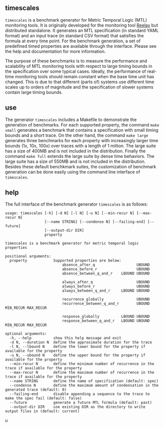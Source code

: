 ## timescales

`timescales` is a benchmark generator for Metric Temporal Logic (MTL) monitoring tools. It is originally developed for the monitoring tool [Reelay](https://github.com/doganulus/reelay) but distributed standalone. It generates an MTL specification (in standard YAML format) and an input trace (in standard CSV format) that satisfies the formula at every time point. For the benchmark generation, a set of predefined timed properties are available through the interface. Please see the help and documentation for more information.

The purpose of these benchmarks is to measure the performance and scalability of MTL monitoring tools with respect to large timing bounds in the specification over some typical cases. Ideally, the performance of real-time monitoring tools should remain constant when the base time unit has changed. This is due to that different (parts of) systems use different time scales up to orders of magnitude and the specification of slower systems contain large timing bounds.

## use

The generator `timescales` includes a Makefile to demonstrate the generation of benchmarks. For each supported property, the command `make small` generates a benchmark that contains a specification with small timing bounds and a short trace. On the other hand, the command `make large` generates three benchmarks for each property with increasingly larger time bounds (1x, 10x, 100x) over traces with a length of 1 million. The large suite has a size of 400MB and is not included in the distribution. Finally the command `make full` extends the large suite by dense time behaviors. The large suite has a size of 550MB and is not included in the distribution. Besides these default benchkmark suites, the customization of benchmark generation can be done easily using the command line interface of `timescales`.

## help

The full interface of the benchmark generator `timescales` is as follows:

    usage: timescales [-h] [-d N] [-l N] [-u N] [--min-recur N] [--max-recur N]
                      [--name STRING] [--condense N] [--failing-end] [--future]
                      [--output-dir DIR]
                      property
                      
    timescales is a benchmark generator for metric temporal logic properties
         
    positional arguments:
      property            Supported properties are below:
                              absence_after_q                   UBOUND
                              absence_before_r                  UBOUND
                              absence_between_q_and_r    LBOUND UBOUND
     
                              always_after_q                    UBOUND
                              always_before_r                   UBOUND
                              always_between_q_and_r     LBOUND UBOUND
     
                              recurrence_globally               UBOUND
                              recurrence_between_q_and_r        UBOUND MIN_RECUR MAX_RECUR
     
                              response_globally          LBOUND UBOUND
                              response_between_q_and_r   LBOUND UBOUND MIN_RECUR MAX_RECUR
     
    optional arguments:
      -h, --help          show this help message and exit
      -d N, --duration N  define the approximate duration for the trace
      -l N, --lbound N    define the lower bound for the property if available for the property
      -u N, --ubound N    define the upper bound for the property if available for the property
      --min-recur N       define the minimum number of recurrence in the trace if available for the property
      --max-recur N       define the maximum number of recurrence in the trace if available for the property
      --name STRING       define the name of specification (default: spec)
      --condense N        define the maximum amount of condensation in the generated trace (default: 0)
      --failing-end       disable appending a sequence to the trace to make the spec fail (default: false)
      --future            generate a future MTL formula (default: past)
      --output-dir DIR    use existing DIR as the directory to write output files in (default: current)
u